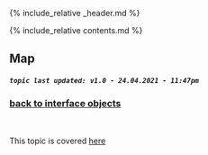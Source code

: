 {% include_relative _header.md %}

{% include_relative contents.md %}

Map
--------
##### `topic last updated: v1.0 - 24.04.2021 - 11:47pm`

### [back to interface objects](view-interface-objects.html#interface-objects)

<br />

This topic is covered [here](view-a-e-maps.html)